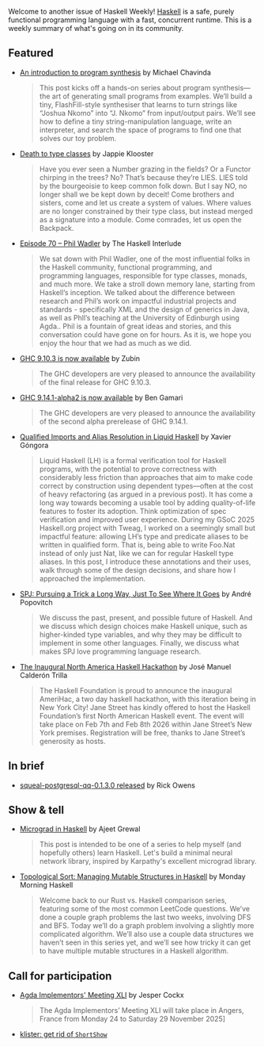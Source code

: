Welcome to another issue of Haskell Weekly!
[Haskell](https://www.haskell.org) is a safe, purely functional programming language with a fast, concurrent runtime.
This is a weekly summary of what's going on in its community.

## Featured

- [An introduction to program synthesis](https://mchav.github.io/an-introduction-to-program-synthesis/) by Michael Chavinda
  > This post kicks off a hands-on series about program synthesis—the art of generating small programs from examples. We’ll build a tiny, FlashFill-style synthesiser that learns to turn strings like “Joshua Nkomo” into “J. Nkomo” from input/output pairs. We’ll see how to define a tiny string-manipulation language, write an interpreter, and search the space of programs to find one that solves our toy problem.

- [Death to type classes](https://jappie.me/death-to-type-classes.html) by Jappie Klooster
  > Have you ever seen a Number grazing in the fields? Or a Functor chirping in the trees? No? That’s because they’re LIES. LIES told by the bourgeoisie to keep common folk down. But I say NO, no longer shall we be kept down by deceit! Come brothers and sisters, come and let us create a system of values. Where values are no longer constrained by their type class, but instead merged as a signature into a module. Come comrades, let us open the Backpack.
  
- [Episode 70 – Phil Wadler](https://haskell.foundation/podcast/70/) by The Haskell Interlude
  > We sat down with Phil Wadler, one of the most influential folks in the Haskell community, functional programming, and programming languages, responsible for type classes, monads, and much more. We take a stroll down memory lane, starting from Haskell’s inception. We talked about the difference between research and Phil’s work on impactful industrial projects and standards - specifically XML and the design of generics in Java, as well as Phll’s teaching at the University of Edinburgh using Agda.. Phil is a fountain of great ideas and stories, and this conversation could have gone on for hours. As it is, we hope you enjoy the hour that we had as much as we did.

- [GHC 9.10.3 is now available](https://discourse.haskell.org/t/ghc-9-10-3-is-now-available/12943) by Zubin
  > The GHC developers are very pleased to announce the availability of the final release for GHC 9.10.3.
  
- [GHC 9.14.1-alpha2 is now available](https://discourse.haskell.org/t/ghc-9-14-1-alpha2-is-now-available/12955) by Ben Gamari
  > The GHC developers are very pleased to announce the availability of the second alpha prerelease of GHC 9.14.1.
  
- [Qualified Imports and Alias Resolution in Liquid Haskell](https://www.tweag.io/blog/2025-09-11-qualified-aliases/) by Xavier Góngora
  > Liquid Haskell (LH) is a formal verification tool for Haskell programs, with the potential to prove correctness with considerably less friction than approaches that aim to make code correct by construction using dependent types—often at the cost of heavy refactoring (as argued in a previous post). It has come a long way towards becoming a usable tool by adding quality-of-life features to foster its adoption. Think optimization of spec verification and improved user experience. During my GSoC 2025 Haskell.org project with Tweag, I worked on a seemingly small but impactful feature: allowing LH’s type and predicate aliases to be written in qualified form. That is, being able to write Foo.Nat instead of only just Nat, like we can for regular Haskell type aliases. In this post, I introduce these annotations and their uses, walk through some of the design decisions, and share how I approached the implementation.

- [SPJ: Pursuing a Trick a Long Way, Just To See Where It Goes](https://www.youtube.com/watch?v=Ow55c-m-_Ak) by André Popovitch
  > We discuss the past, present, and possible future of Haskell. And we discuss which design choices make Haskell unique, such as higher-kinded type variables, and why they may be difficult to implement in some other languages. Finally, we discuss what makes SPJ love programming language research.
  
- [The Inaugural North America Haskell Hackathon](https://discourse.haskell.org/t/the-inaugural-north-america-haskell-hackathon/12964) by José Manuel Calderón Trilla
  > The Haskell Foundation is proud to announce the inaugural AmeriHac, a two day haskell hackathon, with this iteration being in New York City! Jane Street has kindly offered to host the Haskell Foundation’s first North American Haskell event. The event will take place on Feb 7th and Feb 8th 2026 within Jane Street’s New York premises. Registration will be free, thanks to Jane Street’s generosity as hosts.

## In brief

- [squeal-postgresql-qq-0.1.3.0 released](https://discourse.haskell.org/t/ann-squeal-postgresql-qq-0-1-3-0-released/12942) by Rick Owens

## Show & tell

- [Micrograd in Haskell](https://grewal.dev/posts/micrograd-haskell) by Ajeet Grewal
  > This post is intended to be one of a series to help myself (and hopefully others) learn Haskell. Let's build a minimal neural network library, inspired by Karpathy's excellent micrograd library.
  
- [Topological Sort: Managing Mutable Structures in Haskell](https://mmhaskell.com/blog/2025/9/15/topological-sort-managing-mutable-structures-in-haskell) by Monday Morning Haskell
  > Welcome back to our Rust vs. Haskell comparison series, featuring some of the most common LeetCode questions. We’ve done a couple graph problems the last two weeks, involving DFS and BFS. Today we’ll do a graph problem involving a slightly more complicated algorithm. We’ll also use a couple data structures we haven’t seen in this series yet, and we’ll see how tricky it can get to have multiple mutable structures in a Haskell algorithm.

## Call for participation

- [Agda Implementors' Meeting XLI](https://wiki.portal.chalmers.se/agda/Main/AIMXLI) by Jesper Cockx
  > The Agda Implementors’ Meeting XLI will take place in Angers, France from Monday 24 to Saturday 29 November 2025]

- [klister: get rid of `ShortShow`](https://github.com/gelisam/klister/issues/274)
